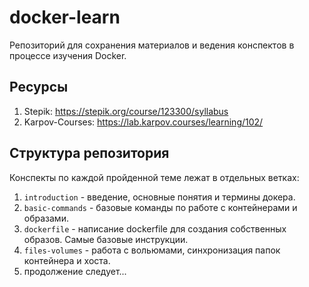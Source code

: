 # docker-learn
Репозиторий для сохранения материалов и ведения конспектов в процессе изучения Docker.

## Ресурсы 
1. Stepik: https://stepik.org/course/123300/syllabus
2. Karpov-Courses: https://lab.karpov.courses/learning/102/

## Структура репозитория
Конспекты по каждой пройденной теме лежат в отдельных ветках:
1. `introduction` - введение, основные понятия и термины докера.
2. `basic-commands` - базовые команды по работе с контейнерами и образами.
3. `dockerfile` - написание dockerfile для создания собственных образов. Самые базовые инструкции.
4. `files-volumes` - работа с вольюмами, синхронизация папок контейнера и хоста.
5. продолжение следует...
